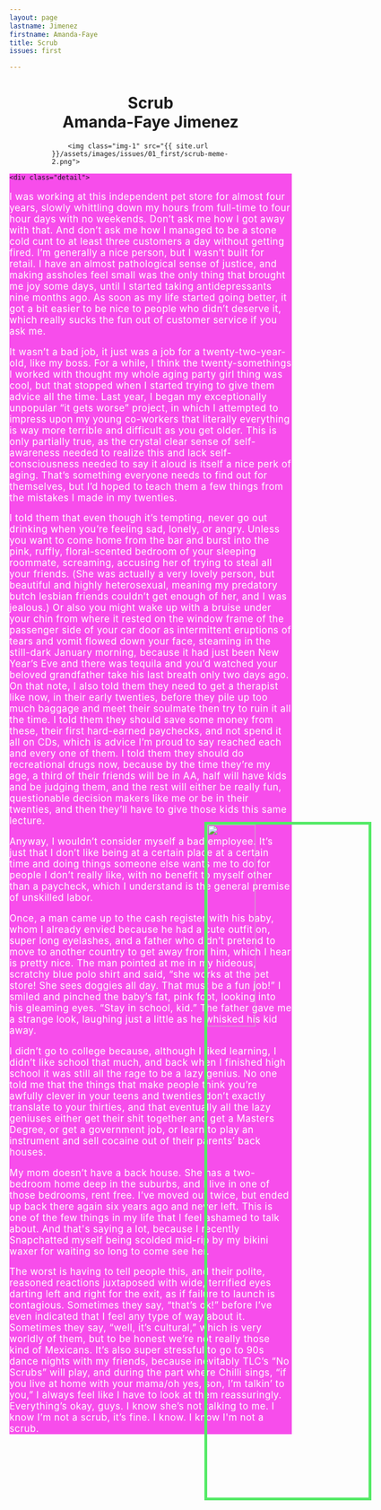 ```yaml
---
layout: page
lastname: Jimenez
firstname: Amanda-Faye
title: Scrub
issues: first

---
```



<style>

.story-wrapper {
	height: auto;
}

img {
	border: 5px solid #54EA66;
	width: 70%;
	display: block;
	margin: 0 auto 1em;
}

.purple-gradient {
	padding-bottom: 5em;
}

@media screen and (min-width: 800px) {

	.story-wrapper {
		height: 100%;
	}
img {

	width: 30%;
	position: absolute;
}

.img-1 {
	top: 28%;
	left: 10%;
}

.img-2 {
	top: 38%;
	left: 60%;

}

.section {
	width: 70%;
	margin: 0 auto;
}

}


.story {
	background: #F74DEB;
}

.story-title {
	text-align: center;


}



.detail {
	width: 80%;
	margin: 0 auto;
	padding: 10% 0;
}

p {
	color: #ffffff;
	font-size: 1.2em;
	letter-spacing: .03em;
}


</style>

<div class="story-wrapper">
	<div class="section full">
		<h1 class="story-title">Scrub<br>
			<span>Amanda-Faye Jimenez</span></h1>
		<img class="img-2" src="{{ site.url }}/assets/images/issues/01_first/scrub-meme-1.png">

		<img class="img-1" src="{{ site.url }}/assets/images/issues/01_first/scrub-meme-2.png">
</div>

<div class="story">

	<div class="detail">

<p>I was working at this independent pet store for almost four years, slowly whittling down my hours from full-time to four hour days with no weekends. Don’t ask me how I got away with that. And don’t ask me how I managed to be a stone cold cunt to at least three customers a day without getting fired. I’m generally a nice person, but I wasn’t built for retail. I have an almost pathological sense of justice, and making assholes feel small was the only thing that brought me joy some days, until I started taking antidepressants nine months ago. As soon as my life started going better, it got a bit easier to be nice to people who didn’t deserve it, which really sucks the fun out of customer service if you ask me.</p>


<p>It wasn’t a bad job, it just was a job for a twenty-two-year-old, like my boss. For a while, I think the twenty-somethings I worked with thought my whole aging party girl thing was cool, but that stopped when I started trying to give them advice all the time. Last year, I began my exceptionally unpopular “it gets worse” project, in which I attempted to impress upon my young co-workers that literally everything is way more terrible and difficult as you get older. This is only partially true, as the crystal clear sense of self-awareness needed to realize this and lack self-consciousness needed to say it aloud is itself a nice perk of aging. That’s something everyone needs to find out for themselves, but I’d hoped to teach them a few things from the mistakes I made in my twenties. </p>

<p>I told them that even though it’s tempting, never go out drinking when you’re feeling sad, lonely, or angry. Unless you want to come home from the bar and burst into the pink, ruffly, floral-scented bedroom of your sleeping roommate, screaming, accusing her of trying to steal all your friends. (She was actually a very lovely person, but beautiful and highly heterosexual, meaning my predatory butch lesbian friends couldn’t get enough of her, and I was jealous.) Or also you might wake up with a bruise under your chin from where it rested on the window frame of the passenger side of your car door as intermittent eruptions of tears and vomit flowed down your face, steaming in the still-dark January morning, because it had just been New Year’s Eve and there was tequila and you’d watched your beloved grandfather take his last breath only two days ago. On that note, I also told them they need to get a therapist like now, in their early twenties, before they pile up too much baggage and meet their soulmate then try to ruin it all the time. I told them they should save some money from these, their first hard-earned paychecks, and not spend it all on CDs, which is advice I’m proud to say reached each and every one of them. I told them they should do recreational drugs now, because by the time they’re my age, a third of their friends will be in AA, half will have kids and be judging them, and the rest will either be really fun, questionable decision makers like me or be in their twenties, and then they’ll have to give those kids this same lecture.</p>

<p>Anyway, I wouldn’t consider myself a bad employee. It’s just that I don’t like being at a certain place at a certain time and doing things someone else wants me to do for people I don’t really like, with no benefit to myself other than a paycheck, which I understand is the general premise of unskilled labor. </p>

<p> Once, a man came up to the cash register with his baby, whom I already envied because he had a cute outfit on, super long eyelashes, and a father who didn’t pretend to move to another country to get away from him, which I hear is pretty nice. The man pointed at me in my hideous, scratchy blue polo shirt and said, “she works at the pet store! She sees doggies all day. That must be a fun job!” I smiled and pinched the baby’s fat, pink foot, looking into his gleaming eyes. “Stay in school, kid.” The father gave me a strange look, laughing just a little as he whisked his kid away.</p>

<p>I didn’t go to college because, although I liked learning, I didn’t like school that much, and back when I finished high school it was still all the rage to be a lazy genius. No one told me that the things that make people think you’re awfully clever in your teens and twenties don’t exactly translate to your thirties, and that eventually all the lazy geniuses either get their shit together and get a Masters Degree, or get a government job, or learn to play an instrument and sell cocaine out of their parents’ back houses. </p>

<p>My mom doesn’t have a back house. She has a two-bedroom home deep in the suburbs, and I live in one of those bedrooms, rent free. I’ve moved out twice, but ended up back there again six years ago and never left. This is one of the few things in my life that I feel ashamed to talk about. And that's saying a lot, because I recently Snapchatted myself being scolded mid-rip by my bikini waxer for waiting so long to come see her.</p>

<p>The worst is having to tell people this, and their polite, reasoned reactions juxtaposed with wide, terrified eyes darting left and right for the exit, as if failure to launch is contagious. Sometimes they say, “that’s ok!” before I’ve even indicated that I feel any type of way about it. Sometimes they say, “well, it’s cultural,” which is very worldly of them, but to be honest we’re not really those kind of Mexicans. It’s also super stressful to go to 90s dance nights with my friends, because inevitably TLC’s “No Scrubs” will play, and during the part where Chilli sings, “if you live at home with your mama/oh yes, son, I’m talkin’ to you,” I always feel like I have to look at them reassuringly. Everything’s okay, guys. I know she’s not talking to me. I know I’m not a scrub, it’s fine. I know. I know I'm not a scrub.</p>

</div>



</div>

<div class="section-bio purple-gradient">
<p class="bio">Amanda-Faye Jimenez is a Blaxican queer fat femme dyke writer and performer. She has performed at SORORITY at The Hammer Museum, the Radar Productions Queer Readings Series, and the McDonald's in Silverlake next to her favorite gay bar. She was repeatedly referred to as "very engaging" by the interview panel that ultimately rejected her from the 2017 PEN Emerging Voices Fellowship, so even though she made it to the final thirteen, she's not exactly sure if that's a compliment. She can be found engaging her followers and making semi-relatable memes at @failureprincess on Instagram and Twitter, facebook.com/amandafaye, and amandafayejimenez.com.</p>

</div>

</div><!-- end story-wrapper -->

<script>
  (function(i,s,o,g,r,a,m){i['GoogleAnalyticsObject']=r;i[r]=i[r]||function(){
  (i[r].q=i[r].q||[]).push(arguments)},i[r].l=1*new Date();a=s.createElement(o),
  m=s.getElementsByTagName(o)[0];a.async=1;a.src=g;m.parentNode.insertBefore(a,m)
  })(window,document,'script','https://www.google-analytics.com/analytics.js','ga');

  ga('create', 'UA-93682415-1', 'auto');
  ga('send', 'pageview');

</script>
